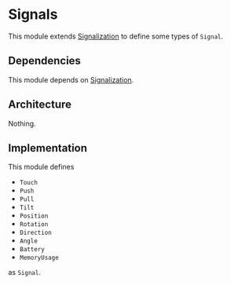 # Signals

This module extends [Signalization](./Signalization.md) to define some types of `Signal`.

## Dependencies

This module depends on [Signalization](./Signalization.md).

## Architecture

Nothing.

## Implementation

This module defines

- `Touch`
- `Push`
- `Pull`
- `Tilt`
- `Position`
- `Rotation`
- `Direction`
- `Angle`
- `Battery`
- `MemoryUsage`

as `Signal`.
